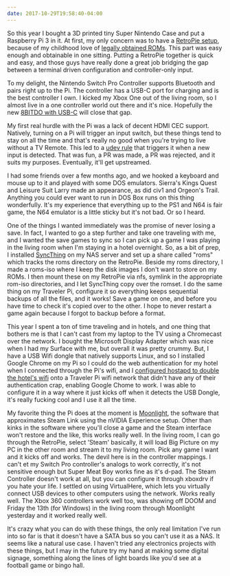 ```yaml
---
date: 2017-10-29T19:58:40-04:00
---
```


So this year I bought a 3D printed tiny Super Nintendo Case and put a Raspberry Pi 3 in it. At first, my only concern was to have a [RetroPie setup](https://retropie.org.uk/), because of my childhood love of [legally obtained ROMs](https://www.myabandonware.com/). This part was easy enough and obtainable in one sitting. Putting a RetroPie together is quick and easy, and those guys have really done a great job bridging the gap between a terminal driven configuration and controller-only input. 

To my delight, the Nintendo Switch Pro Controller supports Bluetooth and pairs right up to the Pi. The controller has a USB-C port for charging and is the best controller I own. I kicked my Xbox One out of the living room, so I almost live in a one controller world out there and it's nice. Hopefully the new [8BITDO with USB-C](https://www.amazon.com/8Bitdo-SN30-Controller-Windows-macOS-Android/dp/B0748S1VDC/ref=sr_1_fkmr0_3?ie=UTF8&qid=1509295222&sr=8-3-fkmr0&keywords=8bitdo%2B60&th=1) will close that gap.

My first real hurdle with the Pi was a lack of decent HDMI CEC support. Natively, turning on a Pi will trigger an input switch, but these things tend to stay on all the time and that's really no good when you're trying to live without a TV Remote. This led to a [udev rule](https://github.com/superterran/supacec) that triggers it when a new input is detected. That was fun, a PR was made, a PR was rejected, and it suits my purposes. Eventually, it'll get upstreamed.

I had some friends over a few months ago, and we hooked a keyboard and mouse up to it and played with some DOS emulators. Sierra's Kings Quest and Leisure Suit Larry made an appearance, as did civ1 and Orgeon's Trail. Anything you could ever want to run in DOS Box runs on this thing wonderfully. It's my experience that everything up to the PS1 and N64 is fair game, the N64 emulator is a little sticky but it's not bad. Or so I heard.

One of the things I wanted immediately was the promise of never losing a save. In fact, I wanted to go a step further and take one traveling with me, and I wanted the save games to sync so I can pick up a game I was playing in the living room when I'm staying in a hotel overnight. So, as a bit of prep, I installed [SyncThing](https://syncthing.net/) on my NAS server and set up a share called "roms" which tracks the roms directory on the RetroPie. Beside my roms directory, I made a roms-iso where I keep the disk images I don't want to store on my ROMs. I then mount these on my RetroPie via nfs, symlink in the appropriate rom-iso directories, and I let SyncThing copy over the romset. I do the same thing on my Traveler Pi, configure it so everything keeps sequential backups of all the files, and it works! Save a game on one, and before you have time to check it's copied over to the other. I hope to never restart a game again because I forgot to backup before a format.

This year I spent a ton of time traveling and in hotels, and one thing that bothers me is that I can't cast from my laptop to the TV using a Chromecast over the network. I bought the Microsoft Display Adapter which was nice when I had my Surface with me, but overall it was pretty crummy. But, I have a USB Wifi dongle that natively supports Linux, and so I installed Google Chrome on my Pi so I could do the web authentication for my hotel when I connected through the Pi's wifi, and I [configured hostapd to double the hotel's wifi](https://frillip.com/using-your-raspberry-pi-3-as-a-wifi-access-point-with-hostapd/) onto a Traveler Pi wifi network that didn't have any of their authentication crap, enabling Google Chome to work. I was able to configure it in a way where it just kicks off when it detects the USB Dongle, it's really fucking cool and I use it all the time.

My favorite thing the Pi does at the moment is [Moonlight](http://moonlight-stream.com/), the software that approximates Steam Link using the nVIDIA Experience setup. Other than kinks in the software where you'll close a game and the Steam interface won't restore and the like, this works really well. In the living room, I can go through the RetroPie, select 'Steam' basically, it will load Big Picture on my PC in the other room and stream it to my living room. Pick any game I want and it kicks off and works. The devil here is in the controller mappings. I can't et my Switch Pro controller's analogs to work correctly, it's not sensitive enough but Super Meat Boy works fine as it's d-pad. The Steam Controller doesn't work at all, but you can configure it through xboxdrv if you hate your life. I settled on using VirtualHere, which lets you virtually connect USB devices to other computers using the network. Works really well. The Xbox 360 controllers work well too, was showing off DOOM and Friday the 13th (for Windows) in the living room through Moonlight yesterday and it worked really well. 

It's crazy what you can do with these things, the only real limitation I've run into so far is that it doesn't have a SATA bus so you can't use it as a NAS. It seems like a natural use case. I haven't tried any electronics projects with these things, but I may in the future try my hand at making some digital signage, something along the lines of light boards like you'd see at a football game or bingo hall.
